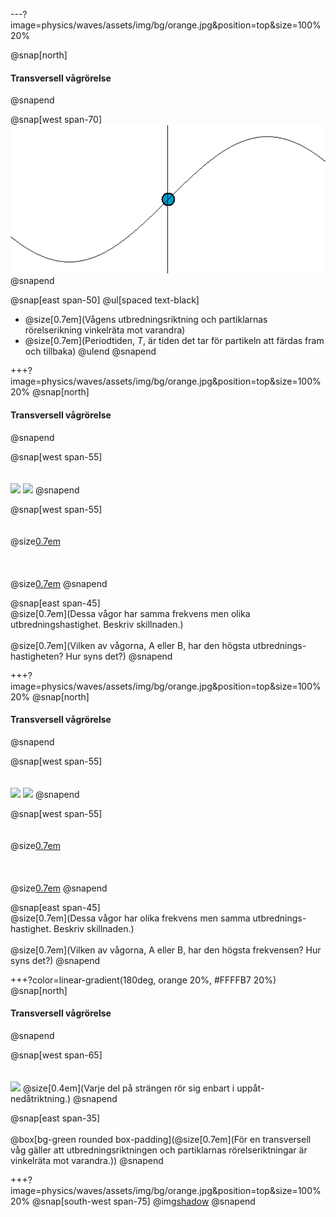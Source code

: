 ---?image=physics/waves/assets/img/bg/orange.jpg&position=top&size=100% 20%

@snap[north]
#### Transversell vågrörelse
@snapend

@snap[west span-70]
![span-70](physics/waves/assets/img/simple_harmonic_motion_animation.gif)
@snapend

@snap[east span-50]
@ul[spaced text-black]
- @size[0.7em](Vågens utbredningsriktning och partiklarnas rörelserikning vinkelräta mot varandra)
- @size[0.7em](Periodtiden, $T$, är tiden det tar för partikeln att färdas fram och tillbaka)
@ulend
@snapend

+++?image=physics/waves/assets/img/bg/orange.jpg&position=top&size=100% 20%
@snap[north]
#### Transversell vågrörelse
@snapend

@snap[west span-55]
<br><br><br>
![](https://cloudheaven.se/~nikodemus/shared/waveslides/TravellingWaveSpeed1.gif)
![](https://cloudheaven.se/~nikodemus/shared/waveslides/TravellingWaveSpeed2.gif)
@snapend

@snap[west span-55]
<br><br><br>
@size[0.7em](A)
<br><br><br><br>
@size[0.7em](B)
@snapend

@snap[east span-45]
<br>
@size[0.7em](Dessa vågor har samma frekvens men olika utbredningshastighet. Beskriv skillnaden.)
<br><br>
@size[0.7em](Vilken av vågorna, A eller B, har den högsta utbrednings-hastigheten? Hur syns det?)
@snapend

+++?image=physics/waves/assets/img/bg/orange.jpg&position=top&size=100% 20%
@snap[north]
#### Transversell vågrörelse
@snapend

@snap[west span-55]
<br><br><br>
![](https://cloudheaven.se/~nikodemus/shared/waveslides/TravellingWaveHighFreq.gif)
![](https://cloudheaven.se/~nikodemus/shared/waveslides/TravellingWaveSpeed1.gif)
@snapend

@snap[west span-55]
<br><br><br>
@size[0.7em](A)
<br><br><br><br>
@size[0.7em](B)
@snapend

@snap[east span-45]
<br>
@size[0.7em](Dessa vågor har olika frekvens men samma utbrednings-hastighet. Beskriv skillnaden.)
<br><br>
@size[0.7em](Vilken av vågorna, A eller B, har den högsta frekvensen? Hur syns det?)
@snapend

+++?color=linear-gradient(180deg, orange 20%, #FFFFB7 20%)
@snap[north]
#### Transversell vågrörelse
@snapend

@snap[west span-65]
<br><br><br>
![](https://cloudheaven.se/~nikodemus/shared/waveslides/TravellingWave.gif)
@size[0.4em](Varje del på strängen rör sig enbart i uppåt- nedåtriktning.)
@snapend

@snap[east span-35]
<br><br>
@box[bg-green rounded box-padding](@size[0.7em](För en transversell våg gäller att utbredningsriktningen och partiklarnas rörelseriktningar är vinkelräta mot varandra.))
@snapend

+++?image=physics/waves/assets/img/bg/orange.jpg&position=top&size=100% 20%
@snap[south-west span-75]
@img[shadow](physics/waves/assets/img/Surface_waves-1024.jpg)
@snapend

